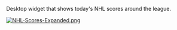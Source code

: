 Desktop widget that shows today's NHL scores around the league.

[![NHL-Scores-Expanded.png](https://i.postimg.cc/HnSXQB69/NHL-Scores-Expanded.png)](https://postimg.cc/tnxsbtQs)